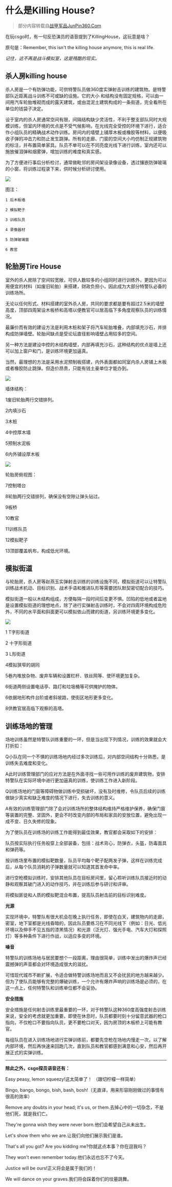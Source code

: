 # 什么是Killing House?

>部分内容转载自[战甲军品JunPin360.Com](https://www.junpin360.com/html/2016-09-01/5207.html)

在玩csgo时，有一句反恐演员的语音提到了KillingHouse，这玩意是啥？

原句是：Remember, this isn't the killing house anymore, this is real life.

*记住，这不再是战斗模拟室，这是残酷的现实。*



## 杀人房killing house

杀人房是一个有防弹功能，可供特警队员做360度实弹射击训练的建筑物。是特警部队近距离战斗训练不可或缺的设施。它的大小 和结构没有固定规格，可以由一间用汽车轮胎堆砌而成的露天建筑，或由混泥土建筑构成的一条街道，完全看所在单位的钱袋子决定。

设于室内的杀人房通常空间有限，间隔结构缺少灵活性，不利于整支部队同时大规模训练，但室内环境的优点是不受气候影响，在光线完全受控的环境下进行，适合作小组队员的精确战术动作训练。房间内的墙壁上铺厚木板或橡胶等材料，以便吸收子弹的冲击力和防止发生跳弹。所有的走廊、门窗的空间大小均仿制正规建筑物的标注，并布置简单家具。队员不单可以在不同亮度光线下进行训练，室内还可以施放催泪弹和烟雾弹，增加训练的难度和真实感。

为了方便进行事后分析检讨，通常做毗邻的房间架设录像设备，透过镶嵌防弹玻璃的小窗，将训练过程录下来，供时候分析研讨使用。

![](https://img.junpin360.com/d/file/p/2016/09-01/1472708022127189.png-.jpg)

图注：
    
    1 后木板墙
    
    2 模拟靶子
    
    3 训练队员
    
    4 录像器材
    
    5 防弹玻璃窗
    
    6 教官

## 轮胎房Tire House

室外的杀人房除了空间较宽敞，可供人数较多的小组同时进行训练外，更因为可以用便宜的材料（如废旧轮胎）来搭建，财政负担小，因此成为大部分特警队必备的训练场所。

无论以任何形式、材料搭建的室外杀人房，共同的要求都是要有超过2.5米的墙壁高度，顶部四周架设木板桥和高塔以便教官可以居高临下多角度观察队员的训练情况。

最廉价而有效的建设方法是利用木桩和架子将汽车轮胎堆叠，内部填充沙石，并排构成防弹墙壁。轮胎间缺点是受论坛直径影响墙壁占用较多的空间。

另一种方法是建设中控的木结构墙壁，内部再填充沙石，这种结构的优点是墙上还可以加上窗户和门，是训练环境更加逼真。

当然，最理想的方法是采用水泥预制板搭建，内外表面都如同室内杀人房铺上木板或者橡胶防止跳弹。但造价昂贵，只能有钱土豪单位才能办到。

![](https://img.junpin360.com/d/file/p/2016/09-01/1472708178882969.png-.jpg)

墙体结构：

1废旧轮胎两行交错排列。

2内填沙石

3木桩

4中控厚木墙

5预制水泥板

6内外铺设厚木板

![](https://img.junpin360.com/d/file/p/2016/09-01/1472708372188264.png-.jpg)


轮胎房俯视图：

7控制塔台

8轮胎两行交错排列，确保没有空隙让弹头钻过。

9板桥

10教官

11训练队员

12模拟靶子

13顶部覆盖帆布，构成低光环境。


## 模拟街道

与轮胎房，杀人房等赵燕玉实弹射击训练的训练设施不同，模拟街道可以让特警队训练战术机动、目标识别、战术手语和推进队形等需要团队默契密切配合的技巧。

模拟街道一般以木结构组成，方便每隔一段时间后变更不惧。凹陷的低地或者盆地是设置模拟街道的理想地点，除了进行实弹射击训练时，不会对四周环境构成危险外，不同的水平面和斜面更可以模拟依山而建的街道，另训练环境更多变化。

![](https://img.junpin360.com/d/file/p/2016/09-01/1472708569774098.png-.jpg)

1 T字形街道

2 十字形街道

3 L形街道

4模拟狭窄的胡同

5巷内堆放杂物、废弃车辆和设置栏杆、铁丝网等、使环境更加复杂。

6街道两侧设置电话亭、路灯和垃圾桶等可供掩护的物体。

6依据地形构件台阶或者斜坡路，使街区地形更多变化。

8供教官居高临下观察的高塔。


## 训练场地的管理

场地训练虽然是特警队训练重要的一环，但是当出现下列情况，训练的效果就会大打折扣：

Q小队在同一个不惧的训练场地内经过多次训练后，对内部空间结构十分熟悉，是训练失去难度和变化。

A此时训练管理部门的应对方法是在外面寻找一些可用作训练的废弃建筑物，安排特警队在实际环境中进行更加逼真的训练，使训练工作进入新阶段。

Q训练场地的门窗等障碍物做训练中受损破坏，没有及时维修，令队员后续的训练做缺少真实和缺乏难度的情况下进行，失去训练的意义。

A有效的训练管理部门除了会对训练场所的整体结构维持严格维护保养，确保门窗等装置的完整、坚固外，更会不时改变内部的布局和家具的安放位置，避免出现一成不变、日久失修的现象。

为了使队员在训练场的训练工作能得到最佳效果，教官都会采取如下的安排：

队员按实际执行任务般穿上全部装备，包括：战术背心，防弹衣，头盔，防毒面具和弹药等。

按训练场里布置的模拟靶数量，队员平均每个靶子配两发子弹，这样在训练完成后，从每个队员消耗的子弹数量就可以知道其首发命中率。

进行空枪模拟训练时，安排其他队员在目标房间里，留心聆听训练队员接近时的动静和观察其破门进入的动作技巧，并在训练后参与研讨和评审。

将模拟匪徒和人质的模拟靶混合布置，提高队员射击前的目标识别难度。

**光源**

实现环境中，特警队有很大机会在晚上执行任务，即使在白天，建筑物内的走廊，密室，地下室都是光线昏暗的，因此队员要练习在不同光线下（例如：日光、低光环境以及伸手不见五指的漆黑情况）和光源（泛光灯、强光手电、汽车大灯和探照灯）等多种条件下进行作战，以适应多变的环境。

**噪音**

特警队的训练场地与居民要想个一段距离，理由很简单，训练中发出的爆炸声已经震撼弹的声音都会对环境造成很大的滋扰。

可惜现代城市不断扩展，令适合做特警训练场地而且又不会扰民的地方越来越少。但为了使队员能够有完整的爆破训练，一个允许有爆炸声响的训练场是必须的，在这一点上，任何特警队和训练单位都不会妥协。

**安全措施**

安全措施是任何射击训练里最重要的一环，对于特警队这种360度高强度射击训练来说，安全的考虑就更加重要。即使在休息时，队员都要时刻十分留意武器的枪口指向，不仅枪口不要指向队员，更不要枪口对天，因为房顶的木板桥上可能有教官。

每组队员在进入训练场地进行实弹训练前，都要先空枪在场地内慢走一次，以了解内部环境，然后再快速来回跑几次，直到队员和教官都感到满意和心安，然后再开展正式的实弹训练。

---

**除此之外，csgo探员语音还有：**

Easy peasy, lemon squeezy!这太简单了！   （跟切柠檬一样简单）

Bingo, bango, bongo, bish, bash, bosh!（无直译，用来形容刚刚做过的事情有很高的效率）


Remove any doubts in your head; it's us, or them.去掉心中的一切杂念，不是他们死，就是我们亡。

They're gonna wish they were never born.他们会希望自己从未出生。

Let's show them who we are.让我们向他们展示我们是谁。

That's all you got? Are you kidding me?你就这点本事？你在逗我吗？

They won't even remember today.他们永远也忘不了今天。

Justice will be ours!正义将会是属于我们的！

We will dance on your graves.我们将会踩着你们的坟墓跳舞。
